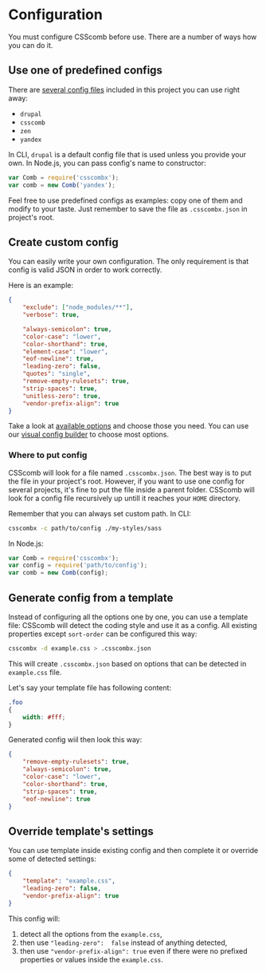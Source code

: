 # Configuration

You must configure CSScomb before use.
There are a number of ways how you can do it.

## Use one of predefined configs

There are [several config
files](https://github.com/drugan/csscombx/tree/master/config)
included in this project you can use right away:

- `drupal`
- `csscomb`
- `zen`
- `yandex`

In CLI, `drupal` is a default config file that is used unless you provide your
own.
In Node.js, you can pass config's name to constructor:

```js
var Comb = require('csscombx');
var comb = new Comb('yandex');
```

Feel free to use predefined configs as examples: copy one of them and modify to
your taste.
Just remember to save the file as `.csscombx.json` in project's root.

## Create custom config

You can easily write your own configuration.
The only requirement is that config is valid JSON in order to work correctly.

Here is an example:

```json
{
    "exclude": ["node_modules/**"],
    "verbose": true,

    "always-semicolon": true,
    "color-case": "lower",
    "color-shorthand": true,
    "element-case": "lower",
    "eof-newline": true,
    "leading-zero": false,
    "quotes": "single",
    "remove-empty-rulesets": true,
    "strip-spaces": true,
    "unitless-zero": true,
    "vendor-prefix-align": true
}
```

Take a look at [available options](options.md) and choose those you need.  You can use our [visual config builder](http://csscomb.com/config) to choose most options.

### Where to put config

CSScomb will look for a file named `.csscombx.json`.
The best way is to put the file in your project's root.
However, if you want to use one config for several projects, it's fine to put
the file inside a parent folder.
CSScomb will look for a config file recursively up untill it reaches your
`HOME` directory.

Remember that you can always set custom path.
In CLI:
```bash
csscombx -c path/to/config ./my-styles/sass
```

In Node.js:
```js
var Comb = require('csscombx');
var config = require('path/to/config');
var comb = new Comb(config);
```

## Generate config from a template

Instead of configuring all the options one by one, you can use a template file:
CSScomb will detect the coding style and use it as a config.
All existing properties except `sort-order` can be configured this way:

```bash
csscombx -d example.css > .csscombx.json
```

This will create `.csscombx.json` based on options that can be detected in
`example.css` file.

Let's say your template file has following content:

```css
.foo
{
    width: #fff;
}
```

Generated config wiil then look this way:

```json
{
    "remove-empty-rulesets": true,
    "always-semicolon": true,
    "color-case": "lower",
    "color-shorthand": true,
    "strip-spaces": true,
    "eof-newline": true
}
```


## Override template's settings

You can use template inside existing config and then complete it or override
some of detected settings:

```json
{
    "template": "example.css",
    "leading-zero": false,
    "vendor-prefix-align": true
}
```

This config will:

1. detect all the options from the `example.css`,
1. then use `"leading-zero":  false` instead of anything detected,
1. then use `"vendor-prefix-align": true` even if there were no prefixed
properties or values inside the `example.css`.
